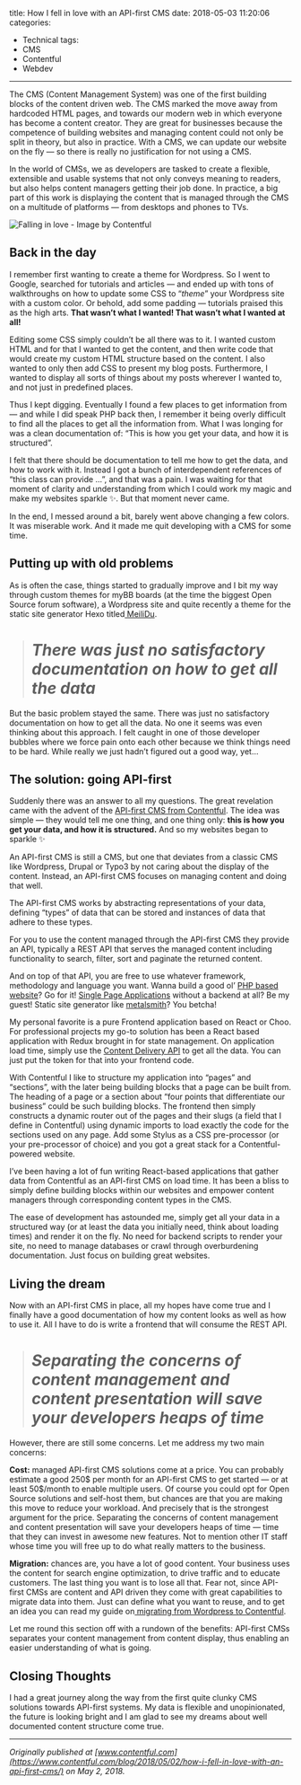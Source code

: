 title: How I fell in love with an API-first CMS
date: 2018-05-03 11:20:06
categories:
 - Technical
tags:
 - CMS
 - Contentful
 - Webdev
---

The CMS (Content Management System) was one of the first building blocks of the content driven web. The CMS marked the move away from hardcoded HTML pages, and towards our modern web in which everyone has become a content creator. They are great for businesses because the competence of building websites and managing content could not only be split in theory, but also in practice. With a CMS, we can update our website on the fly — so there is really no justification for not using a CMS.

In the world of CMSs, we as developers are tasked to create a flexible, extensible and usable systems that not only conveys meaning to readers, but also helps content managers getting their job done. In practice, a big part of this work is displaying the content that is managed through the CMS on a multitude of platforms — from desktops and phones to TVs.

![Falling in love - Image by Contentful](https://cdn-images-1.medium.com/max/4978/1*ZgV5tqBhguN6xP35ObNmhg.png)

<!-- more -->

## Back in the day

I remember first wanting to create a theme for Wordpress. So I went to Google, searched for tutorials and articles — and ended up with tons of walkthroughs on how to update some CSS to “*theme*” your Wordpress site with a custom color. Or behold, add some padding — tutorials praised this as the high arts. **That wasn’t what I wanted! That wasn’t what I wanted at all!**

Editing some CSS simply couldn’t be all there was to it. I wanted custom HTML and for that I wanted to get the content, and then write code that would create my custom HTML structure based on the content. I also wanted to only then add CSS to present my blog posts. Furthermore, I wanted to display all sorts of things about my posts wherever I wanted to, and not just in predefined places.

Thus I kept digging. Eventually I found a few places to get information from — and while I did speak PHP back then, I remember it being overly difficult to find all the places to get all the information from. What I was longing for was a clean documentation of: “This is how you get your data, and how it is structured”.

I felt that there should be documentation to tell me how to get the data, and how to work with it. Instead I got a bunch of interdependent references of “this class can provide …”, and that was a pain. I was waiting for that moment of clarity and understanding from which I could work my magic and make my websites sparkle ✨. But that moment never came.

In the end, I messed around a bit, barely went above changing a few colors. It was miserable work. And it made me quit developing with a CMS for some time.

## Putting up with old problems

As is often the case, things started to gradually improve and I bit my way through custom themes for myBB boards (at the time the biggest Open Source forum software), a Wordpress site and quite recently a theme for the static site generator Hexo titled[ MeiliDu](https://meilidu.github.io/).
> # *There was just no satisfactory documentation on how to get all the data*

But the basic problem stayed the same. There was just no satisfactory documentation on how to get all the data. No one it seems was even thinking about this approach. I felt caught in one of those developer bubbles where we force pain onto each other because we think things need to be hard. While really we just hadn’t figured out a good way, yet…

## The solution: going API-first

Suddenly there was an answer to all my questions. The great revelation came with the advent of the [API-first CMS from Contentful](https://www.contentful.com/). The idea was simple — they would tell me one thing, and one thing only: **this is how you get your data, and how it is structured.** And so my websites began to sparkle ✨

An API-first CMS is still a CMS, but one that deviates from a classic CMS like Wordpress, Drupal or Typo3 by not caring about the display of the content. Instead, an API-first CMS focuses on managing content and doing that well.

The API-first CMS works by abstracting representations of your data, defining “types” of data that can be stored and instances of data that adhere to these types.

For you to use the content managed through the API-first CMS they provide an API, typically a REST API that serves the managed content including functionality to search, filter, sort and paginate the returned content.

And on top of that API, you are free to use whatever framework, methodology and language you want. Wanna build a good ol’ [PHP based website](https://github.com/contentful/the-example-app.php)? Go for it! [Single Page Applications](https://github.com/kristofferdarj/contentful-vue) without a backend at all? Be my guest! Static site generator like [metalsmith](https://github.com/contentful-labs/contentful-metalsmith-example)? You betcha!

My personal favorite is a pure Frontend application based on React or Choo. For professional projects my go-to solution has been a React based application with Redux brought in for state management. On application load time, simply use the [Content Delivery API](https://www.contentful.com/developers/docs/references/content-delivery-api/) to get all the data. You can just put the token for that into your frontend code.

With Contentful I like to structure my application into “pages” and “sections”, with the later being building blocks that a page can be built from. The heading of a page or a section about “four points that differentiate our business” could be such building blocks. The frontend then simply constructs a dynamic router out of the pages and their slugs (a field that I define in Contentful) using dynamic imports to load exactly the code for the sections used on any page. Add some Stylus as a CSS pre-processor (or your pre-processor of choice) and you got a great stack for a Contentful-powered website.

I’ve been having a lot of fun writing React-based applications that gather data from Contentful as an API-first CMS on load time. It has been a bliss to simply define building blocks within our websites and empower content managers through corresponding content types in the CMS.

The ease of development has astounded me, simply get all your data in a structured way (or at least the data you initially need, think about loading times) and render it on the fly. No need for backend scripts to render your site, no need to manage databases or crawl through overburdening documentation. Just focus on building great websites.

## Living the dream

Now with an API-first CMS in place, all my hopes have come true and I finally have a good documentation of how my content looks as well as how to use it. All I have to do is write a frontend that will consume the REST API.
> # *Separating the concerns of content management and content presentation will save your developers heaps of time*

However, there are still some concerns. Let me address my two main concerns:

**Cost:** managed API-first CMS solutions come at a price. You can probably estimate a good 250$ per month for an API-first CMS to get started — or at least 50$/month to enable multiple users. Of course you could opt for Open Source solutions and self-host them, but chances are that you are making this move to reduce your workload. And precisely that is the strongest argument for the price. Separating the concerns of content management and content presentation will save your developers heaps of time — time that they can invest in awesome new features. Not to mention other IT staff whose time you will free up to do what really matters to the business.

**Migration:** chances are, you have a lot of good content. Your business uses the content for search engine optimization, to drive traffic and to educate customers. The last thing you want is to lose all that. Fear not, since API-first CMSs are content and API driven they come with great capabilities to migrate data into them. Just can define what you want to reuse, and to get an idea you can read my guide on[ migrating from Wordpress to Contentful](https://medium.com/@hendrikwallbaum/wordpress-to-contentful-migration-2f7065745d27).

Let me round this section off with a rundown of the benefits: API-first CMSs separates your content management from content display, thus enabling an easier understanding of what is going.

## Closing Thoughts

I had a great journey along the way from the first quite clunky CMS solutions towards API-first systems. My data is flexible and unopinionated, the future is looking bright and I am glad to see my dreams about well documented content structure come true.

---

*Originally published at [www.contentful.com](https://www.contentful.com/blog/2018/05/02/how-i-fell-in-love-with-an-api-first-cms/) on May 2, 2018.*